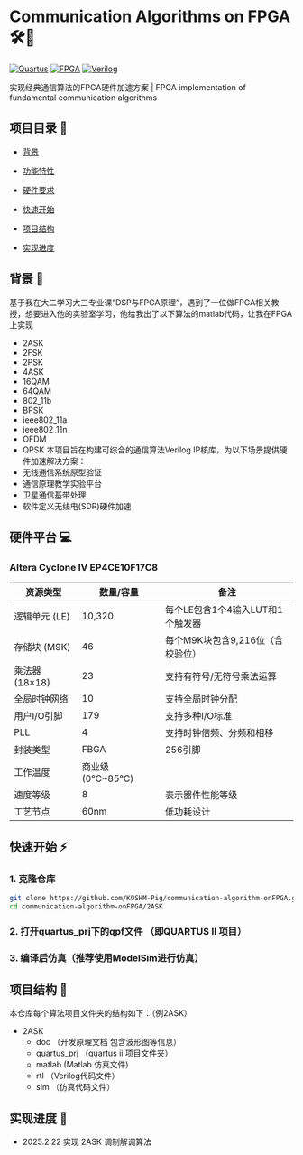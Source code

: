 # Communication Algorithms on FPGA 🛠️📡

[![Quartus](https://img.shields.io/badge/Quartus_II-13.0-0071C5?logo=intel)](https://www.intel.com)
[![FPGA](https://img.shields.io/badge/EP4CE10F17C8-Cyclone_IV-2EA44F)](https://www.intel.cn)
[![Verilog](https://img.shields.io/badge/HDL-Verilog_2012-00979D)](https://ieeexplore.ieee.org/document/8299595)

实现经典通信算法的FPGA硬件加速方案 | FPGA implementation of fundamental communication algorithms

## 项目目录 📂
- [背景](#背景-)

- [功能特性](#功能特性-)
- [硬件要求](#硬件要求-)
- [快速开始](#快速开始-)
- [项目结构](#项目结构-)
- [实现进度](#实现进度-%EF%B8%8F)

## 背景 📖
基于我在大二学习大三专业课“DSP与FPGA原理”，遇到了一位做FPGA相关教授，想要进入他的实验室学习，他给我出了以下算法的matlab代码，让我在FPGA上实现
- 2ASK
- 2FSK
- 2PSK
- 4ASK
- 16QAM
- 64QAM
- 802_11b
- BPSK
- ieee802_11a
- ieee802_11n
- OFDM
- QPSK
本项目旨在构建可综合的通信算法Verilog IP核库，为以下场景提供硬件加速解决方案：
- 无线通信系统原型验证
- 通信原理教学实验平台
- 卫星通信基带处理
- 软件定义无线电(SDR)硬件加速




## 硬件平台 💻
### Altera Cyclone IV EP4CE10F17C8 

| 资源类型          | 数量/容量        | 备注                         |
|-------------------|------------------|------------------------------|
| 逻辑单元 (LE)     | 10,320           | 每个LE包含1个4输入LUT和1个触发器 |
| 存储块 (M9K)      | 46               | 每个M9K块包含9,216位（含校验位） |
| 乘法器 (18×18)    | 23               | 支持有符号/无符号乘法运算      |
| 全局时钟网络      | 10               | 支持全局时钟分配              |
| 用户I/O引脚       | 179              | 支持多种I/O标准               |
| PLL               | 4                | 支持时钟倍频、分频和相移      |
| 封装类型          | FBGA             | 256引脚                      |
| 工作温度          | 商业级 (0°C~85°C)|                              |
| 速度等级          | 8                | 表示器件性能等级              |
| 工艺节点          | 60nm             | 低功耗设计                   |

## 快速开始 ⚡
### 1. 克隆仓库
```bash
git clone https://github.com/KOSHM-Pig/communication-algorithm-onFPGA.git
cd communication-algorithm-onFPGA/2ASK
```
### 2. 打开quartus_prj下的qpf文件 （即QUARTUS II 项目）
### 3. 编译后仿真（推荐使用ModelSim进行仿真）


## 项目结构 📕
本仓库每个算法项目文件夹的结构如下：（例2ASK）
- 2ASK
  - doc （开发原理文档 包含波形图等信息）
  - quartus_prj （quartus ii 项目文件夹）
  - matlab (Matlab 仿真文件)
  - rtl （Verilog代码文件）
  - sim （仿真代码文件）

## 实现进度 🔋

- 2025.2.22 实现 2ASK 调制解调算法

